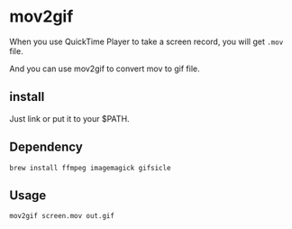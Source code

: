 mov2gif
=======

When you use QuickTime Player to take a screen record, you will get `.mov` file.

And you can use mov2gif to convert mov to gif file.

## install
Just link or put it to your $PATH.

## Dependency
```
brew install ffmpeg imagemagick gifsicle
```

## Usage

```
mov2gif screen.mov out.gif
```
